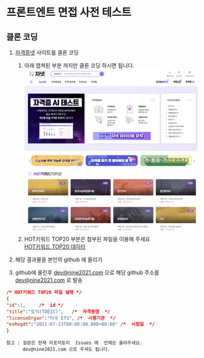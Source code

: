 # 프론트엔트 면접 사전 테스트

## 클론 코딩

1. [자격증넷](https://janet.co.kr) 사이트를 클론 코딩
   1. 아래 캡쳐된 부분 까지만 클론 코딩 하시면 됩니다.  
      ![클론코딩대상페이지](../img/main.png)
   2. HOT키워드 TOP20 부분은 첨부된 파일을 이용해 주세요  
      [HOT키워드 TOP20 데이터](../data/top20.json)

2. 해당 결과물을 본인의 github 에 올리기
3. github에 올린후 dev@nine2021.com 으로 해당 github 주소를 dev@nine2021.com 로 발송

```json
/* HOT키워드 TOP20 파일 설명 */
{
"id":1,     /*  id */
"title":"토익(TOEIC)",   /*  자격증명  */
"licenseOrgan":"미국 ETS", /*  시행기관  */
"esRegdt":"2021-07-13T00:00:00.000+00:00" /*  시험일  */
}
```

```shell
참고 : 질문은 현재 리포지토리  Issues 에  언제든 올려주세요.
      dev@nine2021.com 으로 주셔도 됩니다.
```
